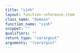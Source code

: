 ```yaml
---
title: "sinh"
layout: function-reference-item
class_name: "domain"
function_name: "sinh"
snippet: ""
qualifiers: ""
return_type: "varargout"
arguments: "(varargin)"
---
```


<pre class="help-text"></pre>